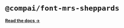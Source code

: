 # `@compai/font-mrs-sheppards`

[**Read the docs &rarr;**](https://components.ai/docs/typefaces/mrs-sheppards)
